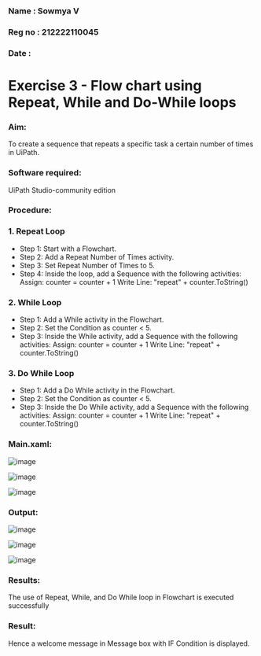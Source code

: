 ### Name : Sowmya V
### Reg no : 212222110045
### Date : 
# Exercise 3 - Flow chart using Repeat, While and Do-While loops

### Aim:
To create a sequence that repeats a specific task a certain number of times in UiPath.

### Software required:
UiPath Studio-community edition

### Procedure:

### 1. Repeat Loop
- Step 1: Start with a Flowchart.
- Step 2: Add a Repeat Number of Times activity.
- Step 3: Set Repeat Number of Times to 5.
- Step 4: Inside the loop, add a Sequence with the following activities:
          Assign: counter = counter + 1
          Write Line: "repeat" + counter.ToString()

### 2. While Loop
- Step 1: Add a While activity in the Flowchart.
- Step 2: Set the Condition as counter < 5.
- Step 3: Inside the While activity, add a Sequence with the following activities:
          Assign: counter = counter + 1
          Write Line: "repeat" + counter.ToString()

### 3. Do While Loop
- Step 1: Add a Do While activity in the Flowchart.
- Step 2: Set the Condition as counter < 5.
- Step 3: Inside the Do While activity, add a Sequence with the following activities:
          Assign: counter = counter + 1
          Write Line: "repeat" + counter.ToString()

### Main.xaml:

![image](https://github.com/user-attachments/assets/a5e22085-2101-49a5-a369-a5c79452841e)

![image](https://github.com/user-attachments/assets/9e90af30-d82b-41ae-b188-d6855a2b18cb)

![image](https://github.com/user-attachments/assets/796a8245-b9a1-4255-986b-4a5bb0c4b6c7)

### Output:

![image](https://github.com/user-attachments/assets/47b06415-56cb-464b-900b-abcbff2055b8)

![image](https://github.com/user-attachments/assets/afbc59be-82f5-4949-9250-5f9dedccb7aa)

![image](https://github.com/user-attachments/assets/d07850fb-3b60-4b14-b5b4-afcb4ecd4bd7)

### Results:
The use of Repeat, While, and Do While loop in Flowchart is executed successfully


### Result:
Hence a welcome message in Message box with IF Condition is displayed.


